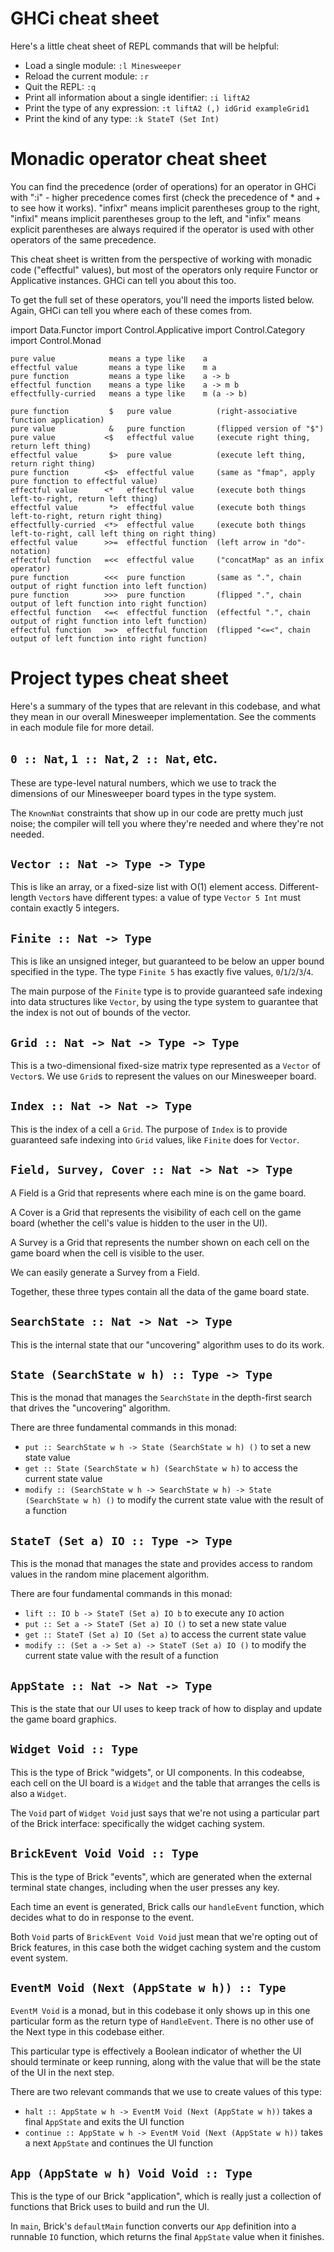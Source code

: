 # GHCi cheat sheet

Here's a little cheat sheet of REPL commands that will be helpful:

- Load a single module: `:l Minesweeper`
- Reload the current module: `:r`
- Quit the REPL: `:q`
- Print all information about a single identifier: `:i liftA2`
- Print the type of any expression: `:t liftA2 (,) idGrid exampleGrid1`
- Print the kind of any type: `:k StateT (Set Int)`


# Monadic operator cheat sheet

You can find the precedence (order of operations) for an operator in GHCi with ":i" - higher precedence comes first (check the precedence of * and + to see how it works). "infixr" means implicit parentheses group to the right, "infixl" means implicit parentheses group to the left, and "infix" means explicit parentheses are always required if the operator is used with other operators of the same precedence.

This cheat sheet is written from the perspective of working with monadic code ("effectful" values), but most of the operators only require Functor or Applicative instances. GHCi can tell you about this too.

To get the full set of these operators, you'll need the imports listed below. Again, GHCi can tell you where each of these comes from.

import Data.Functor
import Control.Applicative
import Control.Category
import Control.Monad

```
pure value            means a type like    a
effectful value       means a type like    m a
pure function         means a type like    a -> b
effectful function    means a type like    a -> m b
effectfully-curried   means a type like    m (a -> b)

pure function         $   pure value          (right-associative function application)
pure value            &   pure function       (flipped version of "$")
pure value           <$   effectful value     (execute right thing, return left thing)
effectful value       $>  pure value          (execute left thing, return right thing)
pure function        <$>  effectful value     (same as "fmap", apply pure function to effectful value)
effectful value      <*   effectful value     (execute both things left-to-right, return left thing)
effectful value       *>  effectful value     (execute both things left-to-right, return right thing)
effectfully-curried  <*>  effectful value     (execute both things left-to-right, call left thing on right thing)
effectful value      >>=  effectful function  (left arrow in "do"-notation)
effectful function   =<<  effectful value     ("concatMap" as an infix operator)
pure function        <<<  pure function       (same as ".", chain output of right function into left function)
pure function        >>>  pure function       (flipped ".", chain output of left function into right function)
effectful function   <=<  effectful function  (effectful ".", chain output of right function into left function)
effectful function   >=>  effectful function  (flipped "<=<", chain output of left function into right function)
```

# Project types cheat sheet

Here's a summary of the types that are relevant in this codebase, and what they mean in our overall Minesweeper implementation. See the comments in each module file for more detail.

## `0 :: Nat`, `1 :: Nat`, `2 :: Nat`, etc.

These are type-level natural numbers, which we use to track the dimensions of our Minesweeper board types in the type system.

The `KnownNat` constraints that show up in our code are pretty much just noise; the compiler will tell you where they're needed and where they're not needed.

## `Vector :: Nat -> Type -> Type`

This is like an array, or a fixed-size list with O(1) element access. Different-length `Vector`s have different types: a value of type `Vector 5 Int` must contain exactly 5 integers.

## `Finite :: Nat -> Type`

This is like an unsigned integer, but guaranteed to be below an upper bound specified in the type. The type `Finite 5` has exactly five values, `0`/`1`/`2`/`3`/`4`.

The main purpose of the `Finite` type is to provide guaranteed safe indexing into data structures like `Vector`, by using the type system to guarantee that the index is not out of bounds of the vector.

## `Grid :: Nat -> Nat -> Type -> Type`

This is a two-dimensional fixed-size matrix type represented as a `Vector` of `Vector`s. We use `Grid`s to represent the values on our Minesweeper board.

## `Index :: Nat -> Nat -> Type`

This is the index of a cell a `Grid`. The purpose of `Index` is to provide guaranteed safe indexing into `Grid` values, like `Finite` does for `Vector`.

## `Field, Survey, Cover :: Nat -> Nat -> Type`

A Field is a Grid that represents where each mine is on the game board.

A Cover is a Grid that represents the visibility of each cell on the game board (whether the cell's value is hidden to the user in the UI).

A Survey is a Grid that represents the number shown on each cell on the game board when the cell is visible to the user.

We can easily generate a Survey from a Field.

Together, these three types contain all the data of the game board state.

## `SearchState :: Nat -> Nat -> Type`

This is the internal state that our "uncovering" algorithm uses to do its work.

## `State (SearchState w h) :: Type -> Type`

This is the monad that manages the `SearchState` in the depth-first search that drives the "uncovering" algorithm.

There are three fundamental commands in this monad:

- `put :: SearchState w h -> State (SearchState w h) ()` to set a new state value
- `get :: State (SearchState w h) (SearchState w h)` to access the current state value
- `modify :: (SearchState w h -> SearchState w h) -> State (SearchState w h) ()` to modify the current state value with the result of a function

## `StateT (Set a) IO :: Type -> Type`

This is the monad that manages the state and provides access to random values in the random mine placement algorithm.

There are four fundamental commands in this monad:

- `lift :: IO b -> StateT (Set a) IO b` to execute any `IO` action
- `put :: Set a -> StateT (Set a) IO ()` to set a new state value
- `get :: StateT (Set a) IO (Set a)` to access the current state value
- `modify :: (Set a -> Set a) -> StateT (Set a) IO ()` to modify the current state value with the result of a function

## `AppState :: Nat -> Nat -> Type`

This is the state that our UI uses to keep track of how to display and update the game board graphics.

## `Widget Void :: Type`

This is the type of Brick "widgets", or UI components. In this codeabse, each cell on the UI board is a `Widget` and the table that arranges the cells is also a `Widget`.

The `Void` part of `Widget Void` just says that we're not using a particular part of the Brick interface: specifically the widget caching system.

## `BrickEvent Void Void :: Type`

This is the type of Brick "events", which are generated when the external terminal state changes, including when the user presses any key.

Each time an event is generated, Brick calls our `handleEvent` function, which decides what to do in response to the event.

Both `Void` parts of `BrickEvent Void Void` just mean that we're opting out of Brick features, in this case both the widget caching system and the custom event system.

## `EventM Void (Next (AppState w h)) :: Type`

`EventM Void` is a monad, but in this codebase it only shows up in this one particular form as the return type of `HandleEvent`. There is no other use of the Next type in this codebase either.

This particular type is effectively a Boolean indicator of whether the UI should terminate or keep running, along with the value that will be the state of the UI in the next step.

There are two relevant commands that we use to create values of this type:

- `halt :: AppState w h -> EventM Void (Next (AppState w h))` takes a final `AppState` and exits the UI function
- `continue :: AppState w h -> EventM Void (Next (AppState w h))` takes a next `AppState` and continues the UI function

## `App (AppState w h) Void Void :: Type`

This is the type of our Brick "application", which is really just a collection of functions that Brick uses to build and run the UI.

In `main`, Brick's `defaultMain` function converts our `App` definition into a runnable `IO` function, which returns the final `AppState` value when it finishes.

